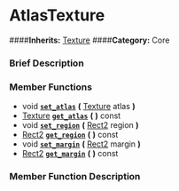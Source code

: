 #  AtlasTexture  
####**Inherits:** [Texture](class_texture)
####**Category:** Core

###  Brief Description  


###  Member Functions 
  * void  **[`set_atlas`](#set_atlas)**  **(** [Texture](class_texture) atlas  **)**
  * [Texture](class_texture)  **[`get_atlas`](#get_atlas)**  **(** **)** const
  * void  **[`set_region`](#set_region)**  **(** [Rect2](class_rect2) region  **)**
  * [Rect2](class_rect2)  **[`get_region`](#get_region)**  **(** **)** const
  * void  **[`set_margin`](#set_margin)**  **(** [Rect2](class_rect2) margin  **)**
  * [Rect2](class_rect2)  **[`get_margin`](#get_margin)**  **(** **)** const

###  Member Function Description  
